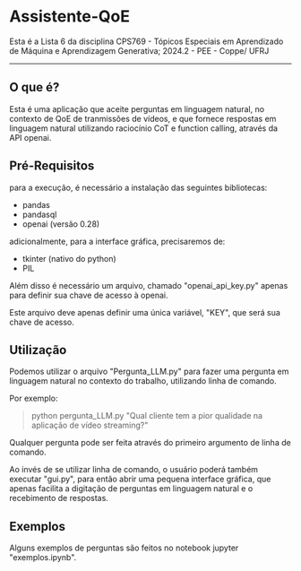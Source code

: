 # Assistente-QoE
Esta é a Lista 6 da disciplina CPS769 - Tópicos Especiais em Aprendizado de Máquina e Aprendizagem Generativa; 2024.2 - PEE - Coppe/ UFRJ

---

## O que é? 

Esta é uma aplicação que aceite perguntas em linguagem natural, no contexto de QoE de tranmissões de vídeos,
e que fornece respostas em linguagem natural utilizando raciocínio CoT e function calling, através da 
API openai.

## Pré-Requisitos

para a execução, é necessário a instalação das seguintes bibliotecas:

* pandas 
* pandasql 
* openai (versão 0.28)

adicionalmente, para a interface gráfica, precisaremos de:

* tkinter (nativo do python)
* PIL

Além disso é necessário um arquivo, chamado "openai_api_key.py" apenas para definir
sua chave de acesso à openai. 

Este arquivo deve apenas definir uma única variável, "KEY", que será sua chave de acesso.

## Utilização 

Podemos utilizar o arquivo "Pergunta_LLM.py" para fazer uma pergunta em linguagem natural
no contexto do trabalho, utilizando linha de comando.

Por exemplo:

> python pergunta_LLM.py "Qual cliente tem a pior qualidade na aplicação de vídeo streaming?"

Qualquer pergunta pode ser feita através do primeiro argumento de linha de comando.

Ao invés de se utilizar linha de comando, o usuário poderá também executar "gui.py", para
então abrir uma pequena interface gráfica, que apenas facilita a digitação de perguntas 
em linguagem natural e o recebimento de respostas.  

## Exemplos

Alguns exemplos de perguntas são feitos no notebook jupyter "exemplos.ipynb".